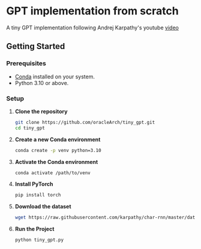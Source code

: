 # GPT implementation from scratch

A tiny GPT implementation following Andrej Karpathy's youtube [video](https://www.youtube.com/watch?v=kCc8FmEb1nY)

## Getting Started

### Prerequisites

- [Conda](https://docs.conda.io/en/latest/miniconda.html) installed on your system.
- Python 3.10 or above.

### Setup

1. **Clone the repository**

   ```bash
   git clone https://github.com/oracleArch/tiny_gpt.git
   cd tiny_gpt
   ```

2. **Create a new Conda environment**

   ```bash
   conda create -p venv python=3.10
   ```

3. **Activate the Conda environment**

   ```bash
   conda activate /path/to/venv
   ```

4. **Install PyTorch**

   ```bash
   pip install torch
   ```

5. **Download the dataset**

   ```bash
   wget https://raw.githubusercontent.com/karpathy/char-rnn/master/data/tinyshakespeare/input.txt
   ```

5. **Run the Project**

   ```bash
   python tiny_gpt.py
   ```
